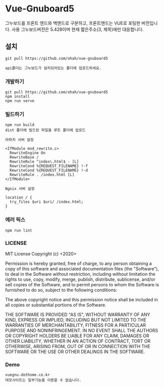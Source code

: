 # Vue-Gnuboard5

그누보드를 프론트 앤드와 백앤드로 구분하고, 프론트앤드는 VUE로 포팅한 버전입니다.
사용 그누보드버전은 5.428이며 현재 짧은주소(3, 제목)에만 대응합니다.

## 설치

```
git pull https://github.com/ohah/vue-gnuboard5

api폴더는 그누보드가 설치되어있는 폴더에 업로드하세요.

```

### 개발하기
```
git pull https://github.com/ohah/vue-gnuboard5
npm install
npm run serve
```

### 빌드하기
```
npm run build
dist 폴더에 빌드된 파일을 루트 폴더에 업로드

아파치 서버 설정

<IfModule mod_rewrite.c>
  RewriteEngine On
  RewriteBase /
  RewriteRule ^index\.html$ - [L]
  RewriteCond %{REQUEST_FILENAME} !-f
  RewriteCond %{REQUEST_FILENAME} !-d
  RewriteRule . /index.html [L]
</IfModule>

Ngnix 서버 설정

location / {
  try_files $uri $uri/ /index.html;
}
```

### 에러 픽스
```
npm run lint
```

### LICENSE

MIT License
Copyright (c) <2020> <copyright Vorfeed>

Permission is hereby granted, free of charge, to any person obtaining a copy of this software and associated documentation files (the "Software"), to deal in the Software without restriction, including without limitation the rights to use, copy, modify, merge, publish, distribute, sublicense, and/or sell copies of the Software, and to permit persons to whom the Software is furnished to do so, subject to the following conditions:

The above copyright notice and this permission notice shall be included in all copies or substantial portions of the Software.

THE SOFTWARE IS PROVIDED "AS IS", WITHOUT WARRANTY OF ANY KIND, EXPRESS OR IMPLIED, INCLUDING BUT NOT LIMITED TO THE WARRANTIES OF MERCHANTABILITY, FITNESS FOR A PARTICULAR PURPOSE AND NONINFRINGEMENT. IN NO EVENT SHALL THE AUTHORS OR COPYRIGHT HOLDERS BE LIABLE FOR ANY CLAIM, DAMAGES OR OTHER LIABILITY, WHETHER IN AN ACTION OF CONTRACT, TORT OR OTHERWISE, ARISING FROM, OUT OF OR IN CONNECTION WITH THE SOFTWARE OR THE USE OR OTHER DEALINGS IN THE SOFTWARE.

### Demo
``` 
vuegnu.dothome.co.kr
데모사이트는 일부기능을 이용할 수 없습니다.
```
